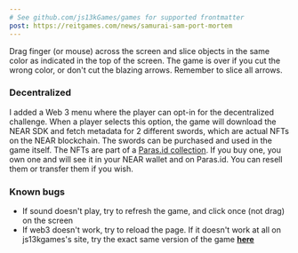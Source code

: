 ```yaml
---
# See github.com/js13kGames/games for supported frontmatter
post: https://reitgames.com/news/samurai-sam-port-mortem
---
```

Drag finger (or mouse) across the screen and slice objects in the same color as indicated in the top of the screen. The game is over if you cut the wrong color, or don't cut the blazing arrows. Remember to slice all arrows.

### Decentralized

I added a Web 3 menu where the player can opt-in for the decentralized challenge. When a player selects this option, the game will download the NEAR SDK and fetch metadata for 2 different swords, which are actual NFTs on the NEAR blockchain. The swords can be purchased and used in the game itself. The NFTs are part of a [Paras.id collection](//paras.id/collection/samurai-sam-by-johnedvardnear). If you buy one, you own one and will see it in your NEAR wallet and on Paras.id. You can resell them or transfer them if you wish.


### Known bugs

- If sound doesn't play, try to refresh the game, and click once (not drag) on the screen
- If web3 doesn't work, try to reload the page. If it doesn't work at all on js13kgames's site, try the exact same version of the game [**here**](https://js13kgames2023.netlify.app)

